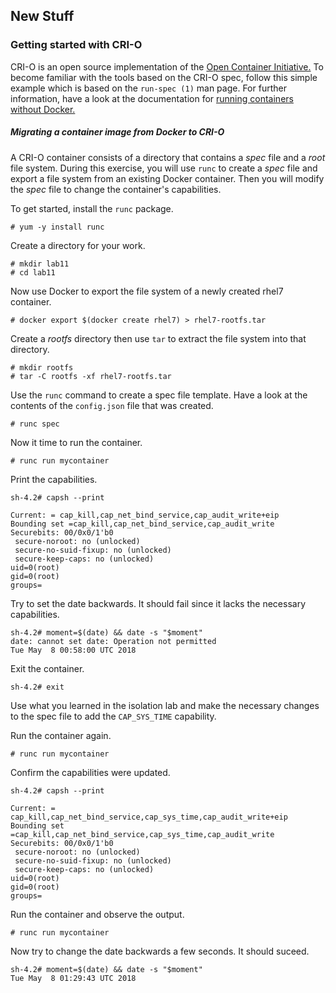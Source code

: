 ## New Stuff

### Getting started with CRI-O

CRI-O is an open source implementation of the [Open Container Initiative.](https://github.com/opencontainers/runtime-spec) To become familiar with the tools based on the CRI-O spec, follow
this simple example which is based on the ```run-spec (1)``` man page. For further information, have a look at the documentation for [running containers without Docker.](https://access.redhat.com/documentation/en-us/red_hat_enterprise_linux_atomic_host/7/html/managing_containers/finding_running_and_building_containers_without_docker)

##### Migrating a container image from Docker to CRI-O

A CRI-O container consists of a directory that contains a *spec* file and a *root* file system. During this
exercise, you will use ```runc``` to create a *spec* file and export a file system from an existing Docker container. Then 
you will modify the *spec* file to change the container's capabilities. 

To get started, install the ```runc``` package.

~~~shell
# yum -y install runc
~~~

Create a directory for your work.

~~~shell 
# mkdir lab11
# cd lab11
~~~

Now use Docker to export the file system of a newly created rhel7 container.

~~~shell
# docker export $(docker create rhel7) > rhel7-rootfs.tar
~~~

Create a *rootfs* directory then use ```tar``` to extract the file system into that directory.

~~~shell
# mkdir rootfs
# tar -C rootfs -xf rhel7-rootfs.tar
~~~

Use the ```runc``` command to create a spec file template. Have a look at the contents of the ```config.json``` file that was created.

~~~shell
# runc spec
~~~

Now it time to run the container.

~~~shell
# runc run mycontainer
~~~

Print the capabilities.

~~~shell
sh-4.2# capsh --print
~~~

~~~shell
Current: = cap_kill,cap_net_bind_service,cap_audit_write+eip
Bounding set =cap_kill,cap_net_bind_service,cap_audit_write
Securebits: 00/0x0/1'b0
 secure-noroot: no (unlocked)
 secure-no-suid-fixup: no (unlocked)
 secure-keep-caps: no (unlocked)
uid=0(root)
gid=0(root)
groups=
~~~

Try to set the date backwards. It should fail since it lacks the necessary capabilities.

~~~shell
sh-4.2# moment=$(date) && date -s "$moment"
date: cannot set date: Operation not permitted
Tue May  8 00:58:00 UTC 2018
~~~

Exit the container.

~~~shell
sh-4.2# exit
~~~

Use what you learned in the isolation lab and make the necessary changes to the spec file to add the ```CAP_SYS_TIME``` capability.

Run the container again. 

~~~shell
# runc run mycontainer
~~~

Confirm the capabilities were updated.

~~~shell
sh-4.2# capsh --print
~~~

~~~shell
Current: = cap_kill,cap_net_bind_service,cap_sys_time,cap_audit_write+eip
Bounding set =cap_kill,cap_net_bind_service,cap_sys_time,cap_audit_write
Securebits: 00/0x0/1'b0
 secure-noroot: no (unlocked)
 secure-no-suid-fixup: no (unlocked)
 secure-keep-caps: no (unlocked)
uid=0(root)
gid=0(root)
groups=
~~~

Run the container and observe the output.

~~~shell
# runc run mycontainer
~~~

Now try to change the date backwards a few seconds. It should suceed.

~~~shell
sh-4.2# moment=$(date) && date -s "$moment"
Tue May  8 01:29:43 UTC 2018
~~~

